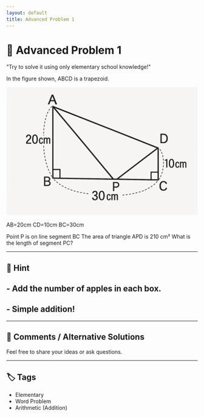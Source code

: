 ```yaml
---
layout: default
title: Advanced Problem 1 
---
```


# 🧮 Advanced Problem 1 

"Try to solve it using only elementary school knowledge!"

In the figure shown, ABCD is a trapezoid.

![Angle Diagram](ImageCrane&TurtleAdvanced1.png)

AB=20cm
CD=10cm
BC=30cm

Point P is on line segment BC
The area of triangle APD is 210 cm²
What is the length of segment PC?

---

## 📝 Hint

## - Add the number of apples in each box.
## - Simple addition!

---

## 💬 Comments / Alternative Solutions

Feel free to share your ideas or ask questions.

---

## 🏷 Tags

- Elementary 
- Word Problem  
- Arithmetic (Addition)
